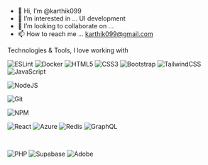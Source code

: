 - 👋 Hi, I’m @karthik099
- 👀 I’m interested in ... UI development
- 💞️ I’m looking to collaborate on ...
- 📫 How to reach me ... karthik099@gmail.com


Technologies & Tools, I love working with

<!--
<p dir="auto">
  <a target="_blank" rel="noopener noreferrer nofollow" href="https://camo.githubusercontent.com/3014a30024fc752b3da689737705f9067b3a3785f8fdcd12f608dc667bdce8c8/68747470733a2f2f696d672e736869656c64732e696f2f62616467652f2d45534c696e742d3439333062643f7374796c653d666c61742d737175617265266c6f676f3d65736c696e74266c6f676f436f6c6f723d7768697465"><img alt="ESLINT" src="https://camo.githubusercontent.com/3014a30024fc752b3da689737705f9067b3a3785f8fdcd12f608dc667bdce8c8/68747470733a2f2f696d672e736869656c64732e696f2f62616467652f2d45534c696e742d3439333062643f7374796c653d666c61742d737175617265266c6f676f3d65736c696e74266c6f676f436f6c6f723d7768697465" data-canonical-src="https://img.shields.io/badge/-ESLint-4930bd?style=flat-square&amp;logo=eslint&amp;logoColor=white" style="max-width: 100%;"></a>
  <a target="_blank" rel="noopener noreferrer nofollow" href="https://camo.githubusercontent.com/de503da3cae2df77d266eba6590f7fbb37da512bb107ee23ede59d0df7f67258/68747470733a2f2f696d672e736869656c64732e696f2f62616467652f2d50726574746965722d3165326233333f7374796c653d666c61742d737175617265266c6f676f3d7072657474696572266c6f676f436f6c6f723d7768697465"><img alt="Prettier" src="https://camo.githubusercontent.com/de503da3cae2df77d266eba6590f7fbb37da512bb107ee23ede59d0df7f67258/68747470733a2f2f696d672e736869656c64732e696f2f62616467652f2d50726574746965722d3165326233333f7374796c653d666c61742d737175617265266c6f676f3d7072657474696572266c6f676f436f6c6f723d7768697465" data-canonical-src="https://img.shields.io/badge/-Prettier-1e2b33?style=flat-square&amp;logo=prettier&amp;logoColor=white" style="max-width: 100%;"></a>
  <a target="_blank" rel="noopener noreferrer nofollow" href="https://camo.githubusercontent.com/6010a85175edf5787bba645d2bdad7ec26f41aafce3f5a59569352de55deed74/68747470733a2f2f696d672e736869656c64732e696f2f62616467652f2d48544d4c352d4533344632363f7374796c653d666c61742d737175617265266c6f676f3d68746d6c35266c6f676f436f6c6f723d7768697465"><img alt="html5" src="https://camo.githubusercontent.com/6010a85175edf5787bba645d2bdad7ec26f41aafce3f5a59569352de55deed74/68747470733a2f2f696d672e736869656c64732e696f2f62616467652f2d48544d4c352d4533344632363f7374796c653d666c61742d737175617265266c6f676f3d68746d6c35266c6f676f436f6c6f723d7768697465" data-canonical-src="https://img.shields.io/badge/-HTML5-E34F26?style=flat-square&amp;logo=html5&amp;logoColor=white" style="max-width: 100%;"></a>
  <a target="_blank" rel="noopener noreferrer nofollow" href="https://camo.githubusercontent.com/445fefa5af5b6b015ab52bebd33b6b10683069be8c3bd997d07687a0d9a72866/68747470733a2f2f696d672e736869656c64732e696f2f62616467652f2d435353332d3239363566313f7374796c653d666c61742d737175617265266c6f676f3d63737333266c6f676f436f6c6f723d7768697465"><img alt="css3" src="https://camo.githubusercontent.com/445fefa5af5b6b015ab52bebd33b6b10683069be8c3bd997d07687a0d9a72866/68747470733a2f2f696d672e736869656c64732e696f2f62616467652f2d435353332d3239363566313f7374796c653d666c61742d737175617265266c6f676f3d63737333266c6f676f436f6c6f723d7768697465" data-canonical-src="https://img.shields.io/badge/-CSS3-2965f1?style=flat-square&amp;logo=css3&amp;logoColor=white" style="max-width: 100%;"></a>
  <a target="_blank" rel="noopener noreferrer nofollow" href="https://camo.githubusercontent.com/574bf6fec382089b35a66cf92acf0e89ed88a33e8464f66bf6cb306aab9ac8ec/68747470733a2f2f696d672e736869656c64732e696f2f62616467652f2d426f6f7473747261702d3536336437633f7374796c653d666c61742d737175617265266c6f676f3d626f6f747374726170266c6f676f436f6c6f723d7768697465"><img alt="Bootstrap" src="https://camo.githubusercontent.com/574bf6fec382089b35a66cf92acf0e89ed88a33e8464f66bf6cb306aab9ac8ec/68747470733a2f2f696d672e736869656c64732e696f2f62616467652f2d426f6f7473747261702d3536336437633f7374796c653d666c61742d737175617265266c6f676f3d626f6f747374726170266c6f676f436f6c6f723d7768697465" data-canonical-src="https://img.shields.io/badge/-Bootstrap-563d7c?style=flat-square&amp;logo=bootstrap&amp;logoColor=white" style="max-width: 100%;"></a>
  <a target="_blank" rel="noopener noreferrer nofollow" href="https://camo.githubusercontent.com/0cf9b7bdeedf70cdbdeaa2d6017bcea52dc8ccea62f06f293f9132e426340803/68747470733a2f2f696d672e736869656c64732e696f2f62616467652f2d4a6176615363726970742d4637423933453f7374796c653d666c61742d737175617265266c6f676f3d6a617661736372697074266c6f676f436f6c6f723d7768697465"><img alt="js" src="https://camo.githubusercontent.com/0cf9b7bdeedf70cdbdeaa2d6017bcea52dc8ccea62f06f293f9132e426340803/68747470733a2f2f696d672e736869656c64732e696f2f62616467652f2d4a6176615363726970742d4637423933453f7374796c653d666c61742d737175617265266c6f676f3d6a617661736372697074266c6f676f436f6c6f723d7768697465" data-canonical-src="https://img.shields.io/badge/-JavaScript-F7B93E?style=flat-square&amp;logo=javascript&amp;logoColor=white" style="max-width: 100%;"></a>
  <a target="_blank" rel="noopener noreferrer nofollow" href="https://camo.githubusercontent.com/1304a5b4310b2bd7389ea9b4fce7254050626d3bffffee042c5c436c68a9c019/68747470733a2f2f696d672e736869656c64732e696f2f62616467652f2d4e6f6465204a532d3433383533643f7374796c653d666c61742d737175617265266c6f676f3d4e6f64652e6a73266c6f676f436f6c6f723d7768697465"><img alt="Nodejs" src="https://camo.githubusercontent.com/1304a5b4310b2bd7389ea9b4fce7254050626d3bffffee042c5c436c68a9c019/68747470733a2f2f696d672e736869656c64732e696f2f62616467652f2d4e6f6465204a532d3433383533643f7374796c653d666c61742d737175617265266c6f676f3d4e6f64652e6a73266c6f676f436f6c6f723d7768697465" data-canonical-src="https://img.shields.io/badge/-Node JS-43853d?style=flat-square&amp;logo=Node.js&amp;logoColor=white" style="max-width: 100%;"></a>
  <a target="_blank" rel="noopener noreferrer nofollow" href="https://camo.githubusercontent.com/ae783f86dffeb474d47f4fcbde188c931b32e56e97005ef9888dad39eee6443d/68747470733a2f2f696d672e736869656c64732e696f2f62616467652f2d45787072657373204a532d3332333333303f7374796c653d666c61742d737175617265266c6f676f3d65787072657373266c6f676f436f6c6f723d7768697465"><img alt="Express" src="https://camo.githubusercontent.com/ae783f86dffeb474d47f4fcbde188c931b32e56e97005ef9888dad39eee6443d/68747470733a2f2f696d672e736869656c64732e696f2f62616467652f2d45787072657373204a532d3332333333303f7374796c653d666c61742d737175617265266c6f676f3d65787072657373266c6f676f436f6c6f723d7768697465" data-canonical-src="https://img.shields.io/badge/-Express JS-323330?style=flat-square&amp;logo=express&amp;logoColor=white" style="max-width: 100%;"></a>
  <a target="_blank" rel="noopener noreferrer nofollow" href="https://camo.githubusercontent.com/bb133f9a48e0ad5238b369d19d4cfe1a950a59a3cf7f0d846a90272031488ca1/68747470733a2f2f696d672e736869656c64732e696f2f62616467652f2d4d6f6e676f44422d3133616135323f7374796c653d666c61742d737175617265266c6f676f3d6d6f6e676f6462266c6f676f436f6c6f723d7768697465"><img alt="MongoDB" src="https://camo.githubusercontent.com/bb133f9a48e0ad5238b369d19d4cfe1a950a59a3cf7f0d846a90272031488ca1/68747470733a2f2f696d672e736869656c64732e696f2f62616467652f2d4d6f6e676f44422d3133616135323f7374796c653d666c61742d737175617265266c6f676f3d6d6f6e676f6462266c6f676f436f6c6f723d7768697465" data-canonical-src="https://img.shields.io/badge/-MongoDB-13aa52?style=flat-square&amp;logo=mongodb&amp;logoColor=white" style="max-width: 100%;"></a>
  <a target="_blank" rel="noopener noreferrer nofollow" href="https://camo.githubusercontent.com/f805dd04afd7e8da300d166930411f3e8e293fcac0009ffed4ccd18bfc7d51ac/68747470733a2f2f696d672e736869656c64732e696f2f62616467652f2d46697265626173652d6635383230643f7374796c653d666c61742d737175617265266c6f676f3d6669726562617365266c6f676f436f6c6f723d7768697465"><img alt="Firebase" src="https://camo.githubusercontent.com/f805dd04afd7e8da300d166930411f3e8e293fcac0009ffed4ccd18bfc7d51ac/68747470733a2f2f696d672e736869656c64732e696f2f62616467652f2d46697265626173652d6635383230643f7374796c653d666c61742d737175617265266c6f676f3d6669726562617365266c6f676f436f6c6f723d7768697465" data-canonical-src="https://img.shields.io/badge/-Firebase-f5820d?style=flat-square&amp;logo=firebase&amp;logoColor=white" style="max-width: 100%;"></a>
   <a target="_blank" rel="noopener noreferrer nofollow" href="https://camo.githubusercontent.com/3d4a55e7d45198177f13f9f10c536edd2970c43d753759585e3391d04677e56d/68747470733a2f2f696d672e736869656c64732e696f2f62616467652f2d4769742d4630353033323f7374796c653d666c61742d737175617265266c6f676f3d676974266c6f676f436f6c6f723d7768697465"><img alt="git" src="https://camo.githubusercontent.com/3d4a55e7d45198177f13f9f10c536edd2970c43d753759585e3391d04677e56d/68747470733a2f2f696d672e736869656c64732e696f2f62616467652f2d4769742d4630353033323f7374796c653d666c61742d737175617265266c6f676f3d676974266c6f676f436f6c6f723d7768697465" data-canonical-src="https://img.shields.io/badge/-Git-F05032?style=flat-square&amp;logo=git&amp;logoColor=white" style="max-width: 100%;"></a>
  <a target="_blank" rel="noopener noreferrer nofollow" href="https://camo.githubusercontent.com/1fd2aacb73a7adf08ce72b0874d4e69812296d555bd13f4e98fab5d29d21a5ac/68747470733a2f2f696d672e736869656c64732e696f2f62616467652f2d4e504d2d4342333833373f7374796c653d666c61742d737175617265266c6f676f3d6e706d266c6f676f436f6c6f723d7768697465"><img alt="npm" src="https://camo.githubusercontent.com/1fd2aacb73a7adf08ce72b0874d4e69812296d555bd13f4e98fab5d29d21a5ac/68747470733a2f2f696d672e736869656c64732e696f2f62616467652f2d4e504d2d4342333833373f7374796c653d666c61742d737175617265266c6f676f3d6e706d266c6f676f436f6c6f723d7768697465" data-canonical-src="https://img.shields.io/badge/-NPM-CB3837?style=flat-square&amp;logo=npm&amp;logoColor=white" style="max-width: 100%;"></a>
  <a target="_blank" rel="noopener noreferrer nofollow" href="https://camo.githubusercontent.com/9e2324a94a870639af6db7e4c131e5efd516cafec165504a57862765b42e69bc/68747470733a2f2f696d672e736869656c64732e696f2f62616467652f2d565320436f64652d3139386264333f7374796c653d666c61742d737175617265266c6f676f3d76697375616c2d73747564696f2d636f6465266c6f676f436f6c6f723d7768697465"><img alt="vscode" src="https://camo.githubusercontent.com/9e2324a94a870639af6db7e4c131e5efd516cafec165504a57862765b42e69bc/68747470733a2f2f696d672e736869656c64732e696f2f62616467652f2d565320436f64652d3139386264333f7374796c653d666c61742d737175617265266c6f676f3d76697375616c2d73747564696f2d636f6465266c6f676f436f6c6f723d7768697465" data-canonical-src="https://img.shields.io/badge/-VS Code-198bd3?style=flat-square&amp;logo=visual-studio-code&amp;logoColor=white" style="max-width: 100%;"></a>
</p>
-->

![ESLint](https://img.shields.io/badge/ESLint-4B3263?style=for-the-badge&logo=eslint&logoColor=white)
![Docker](https://img.shields.io/badge/docker-%230db7ed.svg?style=for-the-badge&logo=docker&logoColor=white)
![HTML5](https://img.shields.io/badge/html5-%23E34F26.svg?style=for-the-badge&logo=html5&logoColor=white)
![CSS3](https://img.shields.io/badge/css3-%231572B6.svg?style=for-the-badge&logo=css3&logoColor=white)
![Bootstrap](https://img.shields.io/badge/bootstrap-%238511FA.svg?style=for-the-badge&logo=bootstrap&logoColor=white)
![TailwindCSS](https://img.shields.io/badge/tailwindcss-%2338B2AC.svg?style=for-the-badge&logo=tailwind-css&logoColor=white)
![JavaScript](https://img.shields.io/badge/javascript-%23323330.svg?style=for-the-badge&logo=javascript&logoColor=%23F7DF1E)

![NodeJS](https://img.shields.io/badge/node.js-6DA55F?style=for-the-badge&logo=node.js&logoColor=white)

![Git](https://img.shields.io/badge/git-%23F05033.svg?style=for-the-badge&logo=git&logoColor=white)

![NPM](https://img.shields.io/badge/NPM-%23CB3837.svg?style=for-the-badge&logo=npm&logoColor=white)


![React](https://img.shields.io/badge/react-%2320232a.svg?style=for-the-badge&logo=react&logoColor=%2361DAFB)
![Azure](https://img.shields.io/badge/azure-%230072C6.svg?style=for-the-badge&logo=microsoftazure&logoColor=white)
![Redis](https://img.shields.io/badge/redis-%23DD0031.svg?style=for-the-badge&logo=redis&logoColor=white)
![GraphQL](https://img.shields.io/badge/-GraphQL-E10098?style=for-the-badge&logo=graphql&logoColor=white)

<br>

![PHP](https://img.shields.io/badge/php-%23777BB4.svg?style=for-the-badge&logo=php&logoColor=white)
![Supabase](https://img.shields.io/badge/Supabase-3ECF8E?style=for-the-badge&logo=supabase&logoColor=white)
![Adobe](https://img.shields.io/badge/adobe-%23FF0000.svg?style=for-the-badge&logo=adobe&logoColor=white)

